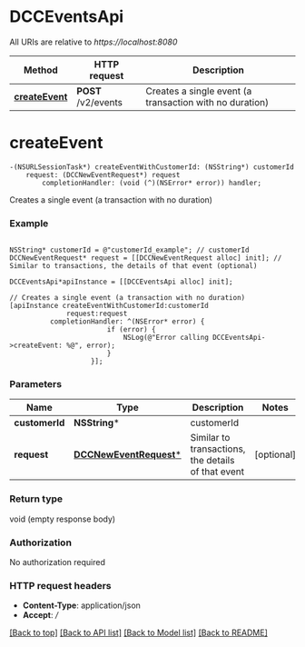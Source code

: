 # DCCEventsApi

All URIs are relative to *https://localhost:8080*

Method | HTTP request | Description
------------- | ------------- | -------------
[**createEvent**](DCCEventsApi.md#createevent) | **POST** /v2/events | Creates a single event (a transaction with no duration)


# **createEvent**
```objc
-(NSURLSessionTask*) createEventWithCustomerId: (NSString*) customerId
    request: (DCCNewEventRequest*) request
        completionHandler: (void (^)(NSError* error)) handler;
```

Creates a single event (a transaction with no duration)

### Example 
```objc

NSString* customerId = @"customerId_example"; // customerId
DCCNewEventRequest* request = [[DCCNewEventRequest alloc] init]; // Similar to transactions, the details of that event (optional)

DCCEventsApi*apiInstance = [[DCCEventsApi alloc] init];

// Creates a single event (a transaction with no duration)
[apiInstance createEventWithCustomerId:customerId
              request:request
          completionHandler: ^(NSError* error) {
                        if (error) {
                            NSLog(@"Error calling DCCEventsApi->createEvent: %@", error);
                        }
                    }];
```

### Parameters

Name | Type | Description  | Notes
------------- | ------------- | ------------- | -------------
 **customerId** | **NSString***| customerId | 
 **request** | [**DCCNewEventRequest***](DCCNewEventRequest*.md)| Similar to transactions, the details of that event | [optional] 

### Return type

void (empty response body)

### Authorization

No authorization required

### HTTP request headers

 - **Content-Type**: application/json
 - **Accept**: */*

[[Back to top]](#) [[Back to API list]](../README.md#documentation-for-api-endpoints) [[Back to Model list]](../README.md#documentation-for-models) [[Back to README]](../README.md)

